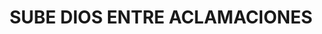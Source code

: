 ---
capo: 0
id: 157
lang: es-es
step: pre
subtitle: ''
tags:
- pas
- pen
- pax
title: SUBE DIOS ENTRE ACLAMACIONES
---